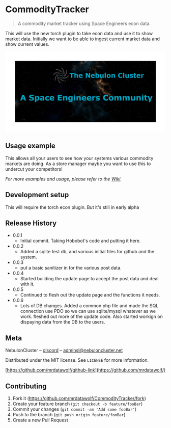 # CommodityTracker
>A commodity market tracker using Space Engineers econ data.


This will use the new torch plugin to take econ data and use it to show market data.
Initially we want to be able to ingest current market data and show current values.


![](images/repository-card.png)


## Usage example

This allows all your users to see how your systems various commodity markets are doing. 
As a store manager maybe you want to use this to undercut your competitors!


_For more examples and usage, please refer to the [Wiki][wiki]._

## Development setup
This will require the torch econ plugin.  But it's still in early alpha

## Release History

* 0.0.1
    * Initial commit.  Taking Hobobot's code and putting it here.
* 0.0.2
    * Added a sqlite test db, and various initial files for github and the system.
* 0.0.3
    * put a basic sanitizer in for the various post data.
* 0.0.4
    * Started building the update page to accept the post data and deal with it.
* 0.0.5
    * Continued to flesh out the update page and the functions it needs.
* 0.0.6
    * Lots of DB changes. Added a common php file and made the SQL connection use PDO so we can use sqlite/mysql whatever as we work. fleshed out more of the update code.  Also started workign on dispaying data from the DB to the users.

## Meta

NebulonCluster – [discord] – adminsl@nebuloncluster.net

Distributed under the MIT license. See ``LICENSE`` for more information.

[https://github.com/mrdatawolf/github-link](https://github.com/mrdatawolf/)

## Contributing

1. Fork it (<https://github.com/mrdatawolf/CommodityTracker/fork>)
2. Create your feature branch (`git checkout -b feature/fooBar`)
3. Commit your changes (`git commit -am 'Add some fooBar'`)
4. Push to the branch (`git push origin feature/fooBar`)
5. Create a new Pull Request

<!-- Markdown link & img dfn's -->
[wiki]: https://github.com/mrdatawolf/CommodityTracker/wiki
[discord]: https://discord.gg/8QEQBq

